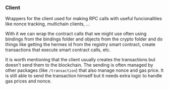 ### Client

Wrappers for the client used for making RPC calls with useful funcionalities like nonce tracking, multichain clients, ... 

With it we can wrap the contract calls that we might use often using bindings from the bindings folder and objects from the crypto folder and do things like getting the hermes id from the registry smart contract, create transactions that execute smart contract calls, etc.

It is worth mentioning that the client usually creates the transactions but doesn't send them to the blockchain.
The sending is often managed by other packages (like `/transaction`) that also manage nonce and gas price.
It is still able to send the transaction himself but it needs extra logic to handle gas prices and nonce.

